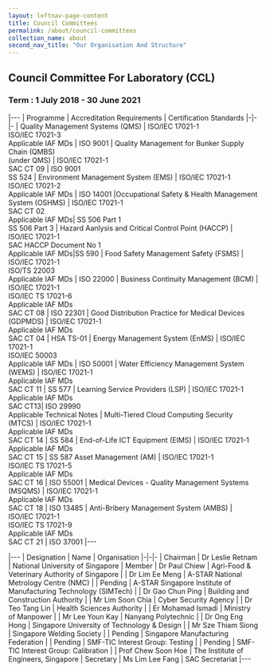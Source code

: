 ```yaml
---
layout: leftnav-page-content
title: Council Committees
permalink: /about/council-committees
collection_name: about
second_nav_title: "Our Organisation And Structure"
---
```


## Council Committee For Laboratory (CCL)
### Term : 1 July 2018 - 30 June 2021

|---
| Programme | Accreditation Requirements | Certification Standards 
|-|-|-
| Quality Management Systems (QMS) | ISO/IEC 17021-1<br/>ISO/IEC 17021-3<br/>Applicable IAF MDs | ISO 9001
| Quality Management for Bunker Supply Chain (QMBS)<br/>(under QMS) | ISO/IEC 17021-1<br/>SAC CT 09 | ISO 9001<br/>SS 524
| Environment Management System (EMS) | ISO/IEC 17021-1<br/>ISO/IEC 17021-2<br/>Applicable IAF MDs | ISO 14001
|Occupational Safety & Health Management System (OSHMS) | ISO/IEC 17021-1<br/>SAC CT 02<br/>Applicable IAF MDs| SS 506 Part 1<br/>SS 506 Part 3
| Hazard Aanlysis and Critical Control Point (HACCP) | ISO/IEC 17021-1<br/>SAC HACCP Document No 1<br/>Applicable IAF MDs|SS 590
| Food Safety Management Safety (FSMS) | ISO/IEC 17021-1<br/>ISO/TS 22003<br/>Applicable IAF MDs | ISO 22000
| Business Continuity Management (BCM) | ISO/IEC 17021-1<br/>ISO/IEC TS 17021-6<br/>Applicable IAF MDs<br/>SAC CT 08 | ISO 22301
| Good Distribution Practice for Medical Devices (GDPMDS) | ISO/IEC 17021-1<br/>Applicable IAF MDs<br/>SAC CT 04 | HSA TS-01 
| Energy Management System (EnMS) | ISO/IEC 17021-1<br/>ISO/IEC 50003<br/>Applicable IAF MDs | ISO 50001
| Water Efficiency Management System (WEMS) | ISO/IEC 17021-1<br/>Applicable IAF MDs<br/>SAC CT 11 | SS 577
| Learning Service Providers (LSP) | ISO/IEC 17021-1<br/>Applicable IAF MDs<br/>SAC CT13| ISO 29990<br/>Applicable Technical Notes 
| Multi-Tiered Cloud Computing Security (MTCS) | ISO/IEC 17021-1<br/>Applicable IAF MDs <br/>SAC CT 14 | SS 584
| End-of-Life ICT Equipment (EIMS) | ISO/IEC 17021-1<br/>Applicable IAF MDs<br/>SAC CT 15 | SS 587 
Asset Management (AM) | ISO/IEC 17021-1<br/>ISO/IEC TS 17021-5<br/>Applicable IAF MDs <br/>SAC CT 16 | ISO 55001 
| Medical Devices - Quality Management Systems (MSQMS) | ISO/IEC 17021-1<br/>Applicable IAF MDs<br/>SAC CT 18 | ISO 13485 
| Anti-Bribery Management System (AMBS) | ISO/IEC 17021-1<br/>ISO/IEC TS 17021-9<br/>Applicable IAF MDs<br/>SAC CT 21 | ISO 37001
|---

|---
| Designation | Name | Organisation
|-|-|-
| Chairman | Dr Leslie Retnam | National University of Singapore
| Member | Dr Paul Chiew | Agri-Food & Veterinary Authority of Singapore
| | Dr Lim Ee Meng | A-STAR National Metrology Centre (NMC)
| | Pending | A-STAR Singapore Institute of Manufacturing Technology (SIMTech)
| | Dr Gao Chun Ping | Building and Construction Authority
| | Mr Lim Soon Chia | Cyber Security Agency
| | Dr Teo Tang Lin | Health Sciences Authority
| | Er Mohamad Ismadi | Ministry of Manpower
| | Mr Lee Youn Kay | Nanyang Polytechnic
| | Dr Ong Eng Hong | Singapore University of Technology & Design
| | Mr Sze Thiam Siong | Singapore Welding Society 
| | Pending | Singapore Manufacturing Federation
| | Pending | SMF-TIC Interest Group: Testing
| | Pending | SMF-TIC Interest Group: Calibration
| | Prof Chew Soon Hoe | The Institute of Engineers, Singapore 
| Secretary | Ms Lim Lee Fang | SAC Secretariat
|---
